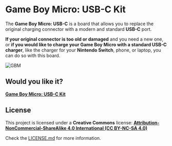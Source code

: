 # Game Boy Micro: USB-C Kit

The <strong>Game Boy Micro: USB-C</strong> is a board that allows you to replace the original charging connector with a modern and standard <strong>USB-C</strong> port.

<strong>If your original connector is too old or damaged</strong> and you need a new one, or <strong>if you would like to charge your Game Boy Micro with a standard USB-C charger</strong>, like the charger for your <strong>Nintendo Switch</strong>, phone, or laptop, you can do so with this board.

![GBM](https://raw.githubusercontent.com/giltesa/Game-Boy-Micro-USB-C-Kit/master/4.%20Photos/GBM.jpg)



## Would you like it?

[**Game Boy Micro: USB-C Kit**](https://shop.giltesa.com/product/game-boy-micro-usb-c-kit/)



## License

This project is licensed under a **Creative Commons** license:
**[Attribution-NonCommercial-ShareAlike 4.0 International (CC BY-NC-SA 4.0) ](https://creativecommons.org/licenses/by-nc-sa/4.0/)**

Check the [LICENSE.md](LICENSE.md) for more information.